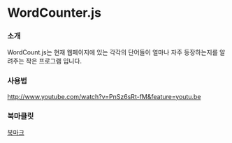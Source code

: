 WordCounter.js
=========

### 소개
WordCount.js는 현재 웹페이지에 있는 각각의 단어들이 얼마나 자주 등장하는지를 알려주는 작은 프로그램 입니다. 

### 사용법
http://www.youtube.com/watch?v=PnSz6sRt-fM&feature=youtu.be

### 북마클릿
<a href="javascript:(function()%7BwordsChunk%20%3D%20document.getElementsByTagName('body')%5B0%5D.textContent.replace(%2F%5Cs%7B2%2C%7D%2Fg%2C%20'').replace(%2F%5Cn%2Fg%2C%20'%20').split('%20')%3BwordSortTable%20%3D%20%7B%7D%3Bfor(i%20%3D%200%3B%20i%20%3C%20wordsChunk.length%3B%20i%2B%2B)%7Bvar%20current%20%3D%20wordsChunk%5Bi%5D.toLowerCase()%3BwordSortTable%5Bcurrent%5D%20%3D%20wordSortTable%5Bcurrent%5D%20%3D%3D%20undefined%20%3F%201%20%3A%20wordSortTable%5Bcurrent%5D%2B1%3B%7DwordSort%20%3D%20%5B%5D%3Bfor(var%20name%20in%20wordSortTable)%7Bif(name.length%20%3D%3D%201%20%26%26%20name.match(%2F%5CW%2Fg))continue%3BwordSort.push(%5Bname%2C%20wordSortTable%5Bname%5D%5D)%3B%7DwordSort.sort(function(a%2C%20b)%20%7Breturn%20b%5B1%5D%20-%20a%5B1%5D%7D)%3BwordSort%20%3D%20wordSort.slice(0%2C%2040)%3Bstr%20%3D%20'WordCounter.js%20(by%20%EC%84%9C%ED%88%B0%20%EC%98%81%EC%96%B4%EC%9D%98%20%EC%8B%9C%EB%8C%80)%5Cn'%3Bfor(var%20i%20%3D%200%3B%20i%20%3C%20wordSort.length%3B%20i%2B%2B)%7Bstr%20%2B%3D%20wordSort%5Bi%5D%5B1%5D%20%2B%22%2C%20%22%2B%20wordSort%5Bi%5D%5B0%5D%20%2B%20%22%5Cn%22%3B%7Dalert(str)%7D)()">북마크</a>
